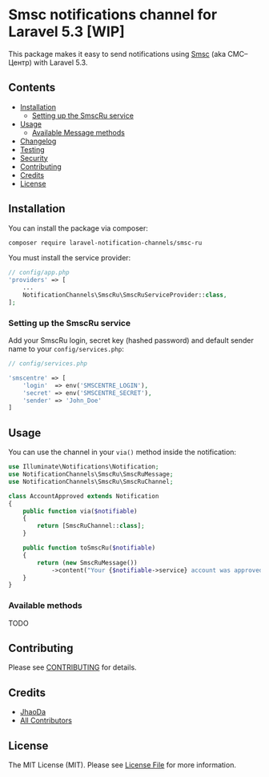 # Smsc notifications channel for Laravel 5.3 [WIP]

This package makes it easy to send notifications using [Smsc](smsc.ru) (aka СМС–Центр) with Laravel 5.3.

## Contents

- [Installation](#installation)
    - [Setting up the SmscRu service](#setting-up-the-SmscRu-service)
- [Usage](#usage)
    - [Available Message methods](#available-message-methods)
- [Changelog](#changelog)
- [Testing](#testing)
- [Security](#security)
- [Contributing](#contributing)
- [Credits](#credits)
- [License](#license)


## Installation

You can install the package via composer:

```bash
composer require laravel-notification-channels/smsc-ru
```

You must install the service provider:
```php
// config/app.php
'providers' => [
    ...
    NotificationChannels\SmscRu\SmscRuServiceProvider::class,
];
```

### Setting up the SmscRu service

Add your SmscRu login, secret key (hashed password) and default sender name  to your `config/services.php`:

```php
// config/services.php

'smscentre' => [
    'login'  => env('SMSCENTRE_LOGIN'),
    'secret' => env('SMSCENTRE_SECRET'),
    'sender' => 'John_Doe'
]
```

## Usage

You can use the channel in your `via()` method inside the notification:

```php
use Illuminate\Notifications\Notification;
use NotificationChannels\SmscRu\SmscRuMessage;
use NotificationChannels\SmscRu\SmscRuChannel;

class AccountApproved extends Notification
{
    public function via($notifiable)
    {
        return [SmscRuChannel::class];
    }

    public function toSmscRu($notifiable)
    {
        return (new SmscRuMessage())
            ->content("Your {$notifiable->service} account was approved!");
    }
}
```

### Available methods

TODO

## Contributing

Please see [CONTRIBUTING](CONTRIBUTING.md) for details.

## Credits

- [JhaoDa](https://github.com/jhaoda)
- [All Contributors](../../contributors)

## License

The MIT License (MIT). Please see [License File](LICENSE.md) for more information.

